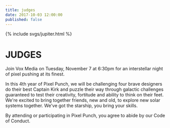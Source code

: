 ```yaml
---
title: judges
date: 2017-10-03 12:00:00
published: false
---
```


<div class="jupiter">
  {% include svgs/jupiter.html %}
</div>

# JUDGES

Join Vox Media on Tuesday, November 7 at 6:30pm for an interstellar night of pixel pushing at its finest.

In this 4th year of Pixel Punch, we will be challenging four brave designers do their best Captain Kirk and puzzle their way through galactic challenges guaranteed to test their creativity, fortitude and ability to think on their feet. We're excited to bring together friends, new and old, to explore new solar systems together. We've got the starship, you bring your skills.

By attending or participating in Pixel Punch, you agree to abide by our Code of Conduct.
